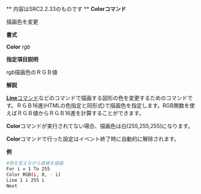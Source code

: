 ** 内容はSRC2.2.33のものです **
**Colorコマンド**

描画色を変更

**書式**

**Color** *rgb*

**指定項目説明**

*rgb*描画色のＲＧＢ値

**解説**

[**Line**コマンド](Lineコマンド.md)などのコマンドで描画する図形の色を変更するためのコマンドです。ＲＧＢ16進(HTMLの色指定と同形式)で描画色を指定します。RGB関数を使えばＲＧＢ値からＲＧＢ16進を計算することができます。

**Color**コマンドが実行されてない場合、描画色は白(255,255,255)になります。

**Color**コマンドで行った設定はイベント終了時に自動的に解除されます。

**例**
```sh
#色を変えながら直線を描画
For i = 1 To 255
Color RGB(i, 0, - i)
Line 1 i 255 i
Next
```

